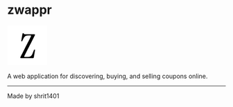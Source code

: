 # zwappr

![zwappr Logo](public/icon.png)

A web application for discovering, buying, and selling coupons online.

---

Made by shrit1401
